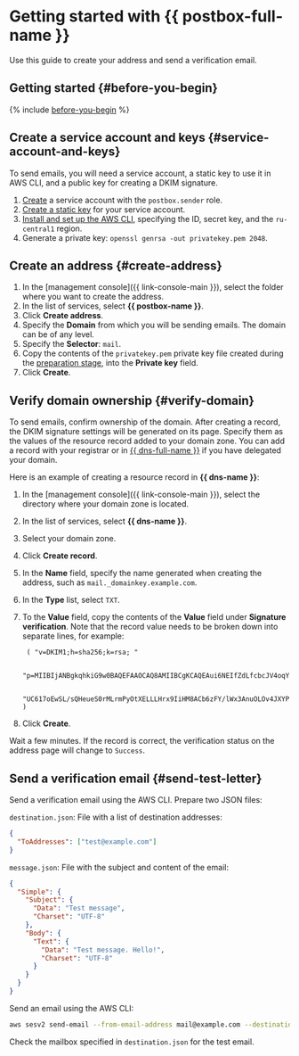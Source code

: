 # Getting started with {{ postbox-full-name }}

Use this guide to create your address and send a verification email.

## Getting started {#before-you-begin}

{% include [before-you-begin](../_tutorials/_tutorials_includes/before-you-begin.md) %}

## Create a service account and keys {#service-account-and-keys}

To send emails, you will need a service account, a static key to use it in AWS CLI, and a public key for creating a DKIM signature.

1. [Create](../iam/operations/sa/create.md) a service account with the `postbox.sender` role.
1. [Create a static key](../iam/operations/sa/create-access-key.md) for your service account.
1. [Install and set up the AWS CLI](https://aws.amazon.com/ru/cli/), specifying the ID, secret key, and the `ru-central1` region.
1. Generate a private key: `openssl genrsa -out privatekey.pem 2048`.

## Create an address {#create-address}

1. In the [management console]({{ link-console-main }}), select the folder where you want to create the address.
1. In the list of services, select **{{ postbox-name }}**.
1. Click **Create address**.
1. Specify the **Domain** from which you will be sending emails. The domain can be of any level.
1. Specify the **Selector**: `mail`.
1. Copy the contents of the `privatekey.pem` private key file created during the [preparation stage](#service-account-and-keys), into the **Private key** field.
1. Click **Create**.

## Verify domain ownership {#verify-domain}

To send emails, confirm ownership of the domain. After creating a record, the DKIM signature settings will be generated on its page. Specify them as the values of the resource record added to your domain zone. You can add a record with your registrar or in [{{ dns-full-name }}](../dns/) if you have delegated your domain.

Here is an example of creating a resource record in **{{ dns-name }}**:

1. In the [management console]({{ link-console-main }}), select the directory where your domain zone is located.
1. In the list of services, select **{{ dns-name }}**.
1. Select your domain zone.
1. Click **Create record**.
1. In the **Name** field, specify the name generated when creating the address, such as `mail._domainkey.example.com`.
1. In the **Type** list, select `TXT`.
1. To the **Value** field, copy the contents of the **Value** field under **Signature verification**. Note that the record value needs to be broken down into separate lines, for example:

		( "v=DKIM1;h=sha256;k=rsa; "

		"p=MIIBIjANBgkqhkiG9w0BAQEFAAOCAQ8AMIIBCgKCAQEAui6NEIfZdLfcbcJV4oqY5lWyYXV1ht1zYdrSHCVCWWBaOZ2mIGVzycDKPicLSDZBlN4I8HO2ajclFfQn3013klP7i6VrDSXMmO9hRGgVU+ZhoFJrsMRdbDK/1SIU1k7xiJIudB+YPcc69Y/jHQJk32q7b"

		"UC617oEwSL/sQHeueS0rMLrmPyOtXELLLHrx9IiHM8ACb6zFY/lWx3AnuOLOv4JXYPAQe+b2zvERpHA+AbaCUHi8dJVm1aY/TceakHkUMlWzh4YeSfuQkaNI1PEnLGA3u0WIGyvtTdA3FWhT3w3BFsVWCTFPIxjORvaY/eZMMcj3WM7GUtORbebAOUyBwIDAQAB" )
1. Click **Create**.

Wait a few minutes. If the record is correct, the verification status on the address page will change to `Success`.

## Send a verification email {#send-test-letter}

Send a verification email using the AWS CLI. Prepare two JSON files:

`destination.json`: File with a list of destination addresses:

```json
{
  "ToAddresses": ["test@example.com"]
}
```

`message.json`: File with the subject and content of the email:

```json
{
  "Simple": {
    "Subject": {
      "Data": "Test message",
      "Charset": "UTF-8"
    },
    "Body": {
      "Text": {
        "Data": "Test message. Hello!",
        "Charset": "UTF-8"
      }
    }
  }
}
```

Send an email using the AWS CLI:

```bash
aws sesv2 send-email --from-email-address mail@example.com --destination file://destination.json --content file://message.json --endpoint-url https://postbox.cloud.yandex.net
```

Check the mailbox specified in `destination.json` for the test email.
